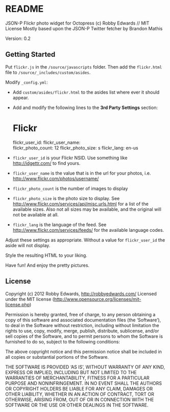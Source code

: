 # README #

JSON-P Flickr photo widget for Octopress
(c) Robby Edwards // MIT License
Mostly based upon the JSON-P Twitter fetcher by Brandon Mathis

Version: 0.2

## Getting Started #

Put `flickr.js` in the `/source/javascripts` folder. Then add the `flickr.html` file to `/source/_includes/custom/asides`.

Modify `_config.yml`:

- Add `custom/asides/flickr.html` to the asides list where ever it should appear.
- Add and modify the following lines to the **3rd Party Settings** section:

   # Flickr
   flickr_user_id:
   flickr_user_name:        
   flickr_photo_count: 12
   flickr_photo_size: s
   flickr_lang: en-us

- `flickr_user_id` is your Flickr NSID. Use something like http://idgettr.com/ to find yours.
- `flickr_user_name` is the value that is in the url for your photos, i.e. http://www.flickr.com/photos/username/
- `flickr_photo_count` is the number of images to display
- `flickr_photo_size` is the photo size to display. See http://www.flickr.com/services/api/misc.urls.html for a list of the available sizes. Also not all sizes may be available, and the original will not be available at all.
- `flickr_lang` is the language of the feed. See http://www.flickr.com/services/feeds/ for the available language codes.

Adjust these settings as appropriate. Without a value for `flickr_user_id` the aside will not display.

Style the resulting HTML to your liking.

Have fun! And enjoy the pretty pictures.


## License #

Copyright (c) 2012 Robby Edwards, http://robbyedwards.com/
Licensed under the MIT license (http://www.opensource.org/licenses/mit-license.php)

Permission is hereby granted, free of charge, to any person obtaining a copy of this software and associated documentation files (the ‘Software’), to deal in the Software without restriction, including without limitation the rights to use, copy, modify, merge, publish, distribute, sublicense, and/or sell copies of the Software, and to permit persons to whom the Software is furnished to do so, subject to the following conditions:

The above copyright notice and this permission notice shall be included in all copies or substantial portions of the Software.

THE SOFTWARE IS PROVIDED ‘AS IS’, WITHOUT WARRANTY OF ANY KIND, EXPRESS OR IMPLIED, INCLUDING BUT NOT LIMITED TO THE WARRANTIES OF MERCHANTABILITY, FITNESS FOR A PARTICULAR PURPOSE AND NONINFRINGEMENT. IN NO EVENT SHALL THE AUTHORS OR COPYRIGHT HOLDERS BE LIABLE FOR ANY CLAIM, DAMAGES OR OTHER LIABILITY, WHETHER IN AN ACTION OF CONTRACT, TORT OR OTHERWISE, ARISING FROM, OUT OF OR IN CONNECTION WITH THE SOFTWARE OR THE USE OR OTHER DEALINGS IN THE SOFTWARE.
